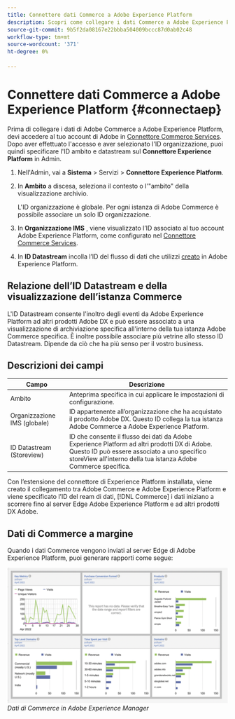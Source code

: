 ```yaml
---
title: Connettere dati Commerce a Adobe Experience Platform
description: Scopri come collegare i dati Commerce a Adobe Experience Platform.
source-git-commit: 9b5f2da08167e22bbba504009bccc87d0ab02c48
workflow-type: tm+mt
source-wordcount: '371'
ht-degree: 0%

---
```


# Connettere dati Commerce a Adobe Experience Platform {#connectaep}

Prima di collegare i dati di Adobe Commerce a Adobe Experience Platform, devi accedere al tuo account di Adobe in [Connettore Commerce Services](../landing/saas.md#organizationid). Dopo aver effettuato l&#39;accesso e aver selezionato l&#39;ID organizzazione, puoi quindi specificare l&#39;ID ambito e datastream sul **Connettore Experience Platform** in Admin.

1. Nell&#39;Admin, vai a **Sistema** > Servizi > **Connettore Experience Platform**.

1. In **Ambito** a discesa, seleziona il contesto o l&#39;&quot;ambito&quot; della visualizzazione archivio.

   L&#39;ID organizzazione è globale. Per ogni istanza di Adobe Commerce è possibile associare un solo ID organizzazione.

1. In **Organizzazione IMS** , viene visualizzato l’ID associato al tuo account Adobe Experience Platform, come configurato nel [Connettore Commerce Services](../landing/saas.md#organizationid).

1. In **ID Datastream** incolla l’ID del flusso di dati che utilizzi [creato](https://experienceleague.adobe.com/docs/experience-platform/edge/fundamentals/datastreams.html) in Adobe Experience Platform.

## Relazione dell’ID Datastream e della visualizzazione dell’istanza Commerce

L&#39;ID Datastream consente l&#39;inoltro degli eventi da Adobe Experience Platform ad altri prodotti Adobe DX e può essere associato a una visualizzazione di archiviazione specifica all&#39;interno della tua istanza Adobe Commerce specifica. È inoltre possibile associare più vetrine allo stesso ID Datastream. Dipende da ciò che ha più senso per il vostro business.

## Descrizioni dei campi

| Campo | Descrizione |
|--- |--- |
| Ambito | Anteprima specifica in cui applicare le impostazioni di configurazione. |
| Organizzazione IMS (globale) | ID appartenente all’organizzazione che ha acquistato il prodotto Adobe DX. Questo ID collega la tua istanza Adobe Commerce a Adobe Experience Platform. |
| ID Datastream (Storeview) | ID che consente il flusso dei dati da Adobe Experience Platform ad altri prodotti DX di Adobe. Questo ID può essere associato a uno specifico storeView all&#39;interno della tua istanza Adobe Commerce specifica. |

Con l’estensione del connettore di Experience Platform installata, viene creato il collegamento tra Adobe Commerce e Adobe Experience Platform e viene specificato l’ID del ream di dati, [!DNL Commerce] i dati iniziano a scorrere fino al server Edge Adobe Experience Platform e ad altri prodotti DX Adobe.

## Dati di Commerce a margine

Quando i dati Commerce vengono inviati al server Edge di Adobe Experience Platform, puoi generare rapporti come segue:

![Dati di Commerce in Adobe Experience Manager](assets/aem-data-1.png)
_Dati di Commerce in Adobe Experience Manager_
